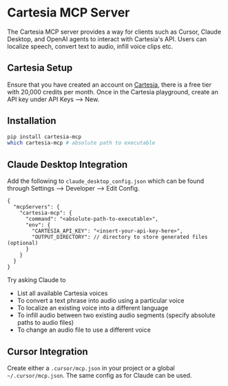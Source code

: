 # Cartesia MCP Server

The Cartesia MCP server provides a way for clients such as Cursor, Claude Desktop, and OpenAI agents to interact with Cartesia's API. Users can localize speech, convert text to audio, infill voice clips etc. 

## Cartesia Setup 

Ensure that you have created an account on [Cartesia](https://play.cartesia.ai/sign-in), there is a free tier with 20,000 credits per month. Once in the Cartesia playground, create an API key under API Keys --> New.

## Installation

```sh
pip install cartesia-mcp
which cartesia-mcp # absolute path to executable
```

## Claude Desktop Integration

Add the following to `claude_desktop_config.json` which can be found through Settings --> Developer --> Edit Config.

```
{
  "mcpServers": {
    "cartesia-mcp": {
      "command": "<absolute-path-to-executable>",
      "env": {
        "CARTESIA_API_KEY": "<insert-your-api-key-here>",
        "OUTPUT_DIRECTORY": // directory to store generated files (optional)
      }
    }
  }
}
```

Try asking Claude to 
- List all available Cartesia voices
- To convert a text phrase into audio using a particular voice
- To localize an existing voice into a different language
- To infill audio between two existing audio segments (specify absolute paths to audio files)
- To change an audio file to use a different voice

## Cursor Integration

Create either a `.cursor/mcp.json` in your project or a global `~/.cursor/mcp.json`. The same config as for Claude can be used. 
